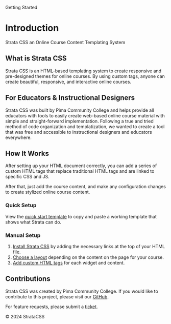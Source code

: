 <p class="section-text">Getting Started</p>

# Introduction

Strata CSS an Online Course Content Templating System

## What is Strata CSS

Strata CSS is an HTML-based templating system to create responsive and pre-designed themes for online courses. By using custom tags, anyone can create beautiful, responsive, and interactive online courses.

## For Educators & Instructional Designers

Strata CSS was built by Pima Community College and helps provide all educators with tools to easily create web-based online course material with simple and straight-forward implementation. Following a true and tried method of code organization and templatization, we wanted to create a tool that was free and accessible to instructional designers and educators everywhere.

## How It Works

After setting up your HTML document correctly, you can add a series of custom HTML tags that replace traditional HTML tags and are linked to specific CSS and JS.

After that, just add the course content, and make any configuration changes to create stylized online course content.

### Quick Setup

View the [quick start template](getting-started/quick-start?id=main) to copy and paste a working template that shows what Strata can do.

### Manual Setup

1. [Install Strata CSS](getting-started/installation?id=main) by adding the necessary links at the top of your HTML file.
2. [Choose a layout](getting-started/layouts?id=main) depending on the content on the page for your course.
3. [Add custom HTML tags](getting-started/custom-html-elements?id=main) for each widget and content.

## Contributions

Strata CSS was created by Pima Community College. If you would like to contribute to this project, please visit our [GitHub](#).

For feature requests, please submit a [ticket](#).

  <div class="footer">
    <p>&copy; 2024 StrataCSS</p>
  </div>
